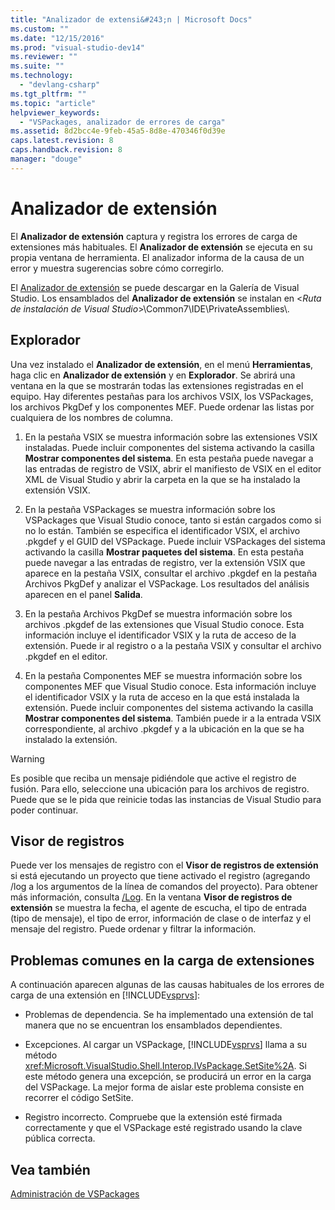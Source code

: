 ```yaml
---
title: "Analizador de extensi&#243;n | Microsoft Docs"
ms.custom: ""
ms.date: "12/15/2016"
ms.prod: "visual-studio-dev14"
ms.reviewer: ""
ms.suite: ""
ms.technology: 
  - "devlang-csharp"
ms.tgt_pltfrm: ""
ms.topic: "article"
helpviewer_keywords: 
  - "VSPackages, analizador de errores de carga"
ms.assetid: 8d2bcc4e-9feb-45a5-8d8e-470346f0d39e
caps.latest.revision: 8
caps.handback.revision: 8
manager: "douge"
---
```

# Analizador de extensi&#243;n
El **Analizador de extensión** captura y registra los errores de carga de extensiones más habituales. El **Analizador de extensión** se ejecuta en su propia ventana de herramienta. El analizador informa de la causa de un error y muestra sugerencias sobre cómo corregirlo.  
  
 El [Analizador de extensión](http://go.microsoft.com/fwlink/?LinkId=205840) se puede descargar en la Galería de Visual Studio. Los ensamblados del **Analizador de extensión** se instalan en \<*Ruta de instalación de Visual Studio*\>\\Common7\\IDE\\PrivateAssemblies\\.  
  
## Explorador  
 Una vez instalado el **Analizador de extensión**, en el menú **Herramientas**, haga clic en **Analizador de extensión** y en **Explorador**. Se abrirá una ventana en la que se mostrarán todas las extensiones registradas en el equipo. Hay diferentes pestañas para los archivos VSIX, los VSPackages, los archivos PkgDef y los componentes MEF. Puede ordenar las listas por cualquiera de los nombres de columna.  
  
1.  En la pestaña VSIX se muestra información sobre las extensiones VSIX instaladas. Puede incluir componentes del sistema activando la casilla **Mostrar componentes del sistema**. En esta pestaña puede navegar a las entradas de registro de VSIX, abrir el manifiesto de VSIX en el editor XML de Visual Studio y abrir la carpeta en la que se ha instalado la extensión VSIX.  
  
2.  En la pestaña VSPackages se muestra información sobre los VSPackages que Visual Studio conoce, tanto si están cargados como si no lo están. También se especifica el identificador VSIX, el archivo .pkgdef y el GUID del VSPackage. Puede incluir VSPackages del sistema activando la casilla **Mostrar paquetes del sistema**. En esta pestaña puede navegar a las entradas de registro, ver la extensión VSIX que aparece en la pestaña VSIX, consultar el archivo .pkgdef en la pestaña Archivos PkgDef y analizar el VSPackage. Los resultados del análisis aparecen en el panel **Salida**.  
  
3.  En la pestaña Archivos PkgDef se muestra información sobre los archivos .pkgdef de las extensiones que Visual Studio conoce. Esta información incluye el identificador VSIX y la ruta de acceso de la extensión. Puede ir al registro o a la pestaña VSIX y consultar el archivo .pkgdef en el editor.  
  
4.  En la pestaña Componentes MEF se muestra información sobre los componentes MEF que Visual Studio conoce. Esta información incluye el identificador VSIX y la ruta de acceso en la que está instalada la extensión. Puede incluir componentes del sistema activando la casilla **Mostrar componentes del sistema**. También puede ir a la entrada VSIX correspondiente, al archivo .pkgdef y a la ubicación en la que se ha instalado la extensión.  
  
> [!WARNING]
>  Es posible que reciba un mensaje pidiéndole que active el registro de fusión. Para ello, seleccione una ubicación para los archivos de registro. Puede que se le pida que reinicie todas las instancias de Visual Studio para poder continuar.  
  
## Visor de registros  
 Puede ver los mensajes de registro con el **Visor de registros de extensión** si está ejecutando un proyecto que tiene activado el registro \(agregando \/log a los argumentos de la línea de comandos del proyecto\). Para obtener más información, consulta [\/Log](../ide/reference/log-devenv-exe.md). En la ventana **Visor de registros de extensión** se muestra la fecha, el agente de escucha, el tipo de entrada \(tipo de mensaje\), el tipo de error, información de clase o de interfaz y el mensaje del registro. Puede ordenar y filtrar la información.  
  
## Problemas comunes en la carga de extensiones  
 A continuación aparecen algunas de las causas habituales de los errores de carga de una extensión en [!INCLUDE[vsprvs](../code-quality/includes/vsprvs_md.md)]:  
  
-   Problemas de dependencia. Se ha implementado una extensión de tal manera que no se encuentran los ensamblados dependientes.  
  
-   Excepciones. Al cargar un VSPackage, [!INCLUDE[vsprvs](../code-quality/includes/vsprvs_md.md)] llama a su método <xref:Microsoft.VisualStudio.Shell.Interop.IVsPackage.SetSite%2A>. Si este método genera una excepción, se producirá un error en la carga del VSPackage. La mejor forma de aislar este problema consiste en recorrer el código SetSite.  
  
-   Registro incorrecto. Compruebe que la extensión esté firmada correctamente y que el VSPackage esté registrado usando la clave pública correcta.  
  
## Vea también  
 [Administración de VSPackages](../extensibility/managing-vspackages.md)